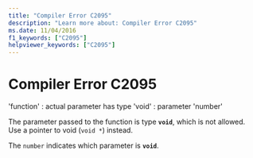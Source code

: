 ```yaml
---
title: "Compiler Error C2095"
description: "Learn more about: Compiler Error C2095"
ms.date: 11/04/2016
f1_keywords: ["C2095"]
helpviewer_keywords: ["C2095"]
---
```

# Compiler Error C2095

'function' : actual parameter has type 'void' : parameter 'number'

The parameter passed to the function is type **`void`**, which is not allowed. Use a pointer to void (`void *`) instead.

The `number` indicates which parameter is **`void`**.
